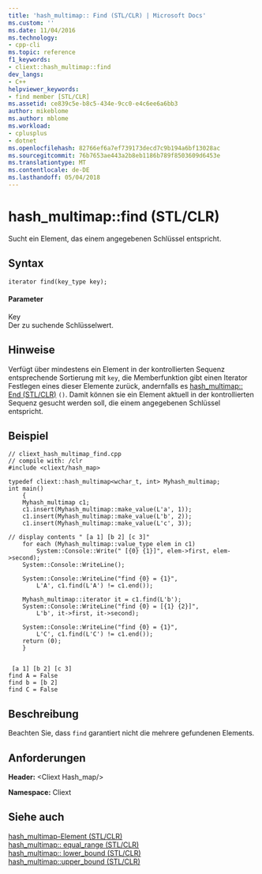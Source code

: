 ```yaml
---
title: 'hash_multimap:: Find (STL/CLR) | Microsoft Docs'
ms.custom: ''
ms.date: 11/04/2016
ms.technology:
- cpp-cli
ms.topic: reference
f1_keywords:
- cliext::hash_multimap::find
dev_langs:
- C++
helpviewer_keywords:
- find member [STL/CLR]
ms.assetid: ce839c5e-b8c5-434e-9cc0-e4c6ee6a6bb3
author: mikeblome
ms.author: mblome
ms.workload:
- cplusplus
- dotnet
ms.openlocfilehash: 82766ef6a7ef739173decd7c9b194a6bf13028ac
ms.sourcegitcommit: 76b7653ae443a2b8eb1186b789f8503609d6453e
ms.translationtype: MT
ms.contentlocale: de-DE
ms.lasthandoff: 05/04/2018
---
```

# <a name="hashmultimapfind-stlclr"></a>hash_multimap::find (STL/CLR)
Sucht ein Element, das einem angegebenen Schlüssel entspricht.  
  
## <a name="syntax"></a>Syntax  
  
```  
iterator find(key_type key);  
```  
  
#### <a name="parameters"></a>Parameter  
 Key  
 Der zu suchende Schlüsselwert.  
  
## <a name="remarks"></a>Hinweise  
 Verfügt über mindestens ein Element in der kontrollierten Sequenz entsprechende Sortierung mit `key`, die Memberfunktion gibt einen Iterator Festlegen eines dieser Elemente zurück, andernfalls es [hash_multimap:: End (STL/CLR)](../dotnet/hash-multimap-end-stl-clr.md) `()`. Damit können sie ein Element aktuell in der kontrollierten Sequenz gesucht werden soll, die einem angegebenen Schlüssel entspricht.  
  
## <a name="example"></a>Beispiel  
  
```  
// cliext_hash_multimap_find.cpp   
// compile with: /clr   
#include <cliext/hash_map>   
  
typedef cliext::hash_multimap<wchar_t, int> Myhash_multimap;   
int main()   
    {   
    Myhash_multimap c1;   
    c1.insert(Myhash_multimap::make_value(L'a', 1));   
    c1.insert(Myhash_multimap::make_value(L'b', 2));   
    c1.insert(Myhash_multimap::make_value(L'c', 3));   
  
// display contents " [a 1] [b 2] [c 3]"   
    for each (Myhash_multimap::value_type elem in c1)   
        System::Console::Write(" [{0} {1}]", elem->first, elem->second);   
    System::Console::WriteLine();   
  
    System::Console::WriteLine("find {0} = {1}",   
        L'A', c1.find(L'A') != c1.end());   
  
    Myhash_multimap::iterator it = c1.find(L'b');   
    System::Console::WriteLine("find {0} = [{1} {2}]",   
        L'b', it->first, it->second);   
  
    System::Console::WriteLine("find {0} = {1}",   
        L'C', c1.find(L'C') != c1.end());   
    return (0);   
    }  
  
```  
  
```Output  
 [a 1] [b 2] [c 3]  
find A = False  
find b = [b 2]  
find C = False  
```  
  
## <a name="description"></a>Beschreibung  
 Beachten Sie, dass `find` garantiert nicht die mehrere gefundenen Elements.  
  
## <a name="requirements"></a>Anforderungen  
 **Header:** \<Cliext Hash_map/>  
  
 **Namespace:** Cliext  
  
## <a name="see-also"></a>Siehe auch  
 [hash_multimap-Element (STL/CLR)](../dotnet/hash-multimap-stl-clr.md)   
 [hash_multimap:: equal_range (STL/CLR)](../dotnet/hash-multimap-equal-range-stl-clr.md)   
 [hash_multimap:: lower_bound (STL/CLR)](../dotnet/hash-multimap-lower-bound-stl-clr.md)   
 [hash_multimap::upper_bound (STL/CLR)](../dotnet/hash-multimap-upper-bound-stl-clr.md)